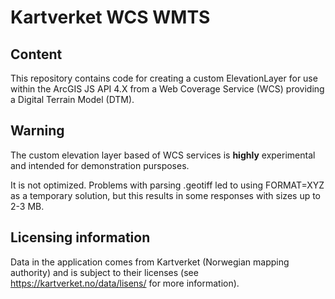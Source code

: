 # Kartverket WCS WMTS

## Content

This repository contains code for creating a custom ElevationLayer for use within the ArcGIS JS API 4.X from a Web Coverage Service (WCS) providing a Digital Terrain Model (DTM).

## Warning

The custom elevation layer based of WCS services is **highly** experimental and intended for demonstration pursposes.

It is not optimized. Problems with parsing .geotiff led to using FORMAT=XYZ as a temporary solution, but this results in some responses with sizes up to 2-3 MB.

## Licensing information

Data in the application comes from Kartverket (Norwegian mapping authority) and is subject to their licenses (see https://kartverket.no/data/lisens/ for more information).
